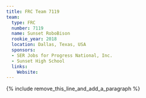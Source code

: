 ```yaml
---
title: FRC Team 7119
team:
  type: FRC
  number: 7119
  name: Sunset RoboBison
  rookie_year: 2018
  location: Dallas, Texas, USA
  sponsors:
  - SER Jobs for Progress National, Inc.
  - Sunset High School
  links:
    Website:
---
```


{% include remove_this_line_and_add_a_paragraph %}